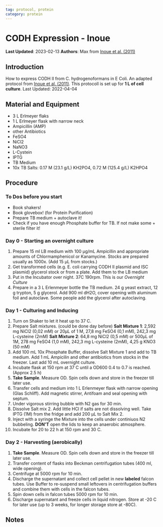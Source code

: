 ```yaml
---
tag: protocol, protein
category: protein
---
```

# CODH Expression - Inoue

**Last Updated**: 2023-02-13
**Authors**: Max from [Inoue et al. (2011)](http://dx.doi.org/10.1271/bbb.110159)

## Introduction

How to express CODH II from C. hydrogenoformans in E Coli. An adapted protocol from [Inoue et al. (2011)](http://dx.doi.org/10.1271/bbb.110159). This protocoll is set up for **1 L of cell culture**. Last Updated: 2022-04-04

## Material and Equipment


- 3 L Erlmeyer flaks
- 1 L Erlmeyer flask with narrow neck
- Ampicillin (AMP)
- other Antibiotics
- FeSO4
- NiCl2
- NaNO3
- L-Cystein
- IPTG
- TB Medium
- 10x TB Salts: 0.17 M (23.1 g/L) KH2PO4, 0.72 M (125.4 g/L) K2HPO4

## Procedure

### To Dos before you start

- Book shakers!
- Book glovebox! (for Protein Purification)
- Prepare TB medium + autoclave it!
- Check if you have enough Phosphate buffer for TB. If not make some + sterile filter it!

### Day 0 - Starting an overnight culture

1. Prepare 15 ml LB medium with 100 µg/mL Ampicillin and appropriate amounts of Chlormamphenicol or Kanamycine. Stocks are prepared usually as 1000x. (Add 15 µL from stocks.)
2. Get transformed cells (e.g.  E. coli carrying CODH II plasmid and ISC plasmid) glycerol stock or from a plate. Add them to the LB medium
3. Put in the Incubator over night. 37C 190rpm. This is our *Overnight Culture*
4. Prepare in a 3 L Erlenmeyer bottle the TB medium. 24 g yeast extract, 12 g trypton, 5 g glycerol. Add 900 ml dH2O, cover opening with aluminum foil and autoclave. Some people add the glycerol after autoclaving.

### Day 1 - Culturing and Inducing

1. Turn on Shaker to let it heat up to 37 C.
2. Prepare Salt mixtures. (could be done day before)
	**Salt Mixture 1**: 2,592 mg NiCl2 (0,02 mM) or 20µL of 1 M, 27,8 mg FeSO4 (0,1 mM), 242,3 mg L-cysteine (2mM)
	**Salt Mixture 2**: 64,8 mg NiCl2 (0,5 mM) or 500µL of 1M, 278 mg FeSO4 (1,0 mM), 242,3 mg L-cysteine (2mM), 4,25 g KNO3 (50 mM)
3. Add 100 mL 10x Phosphate Buffer, dissolve Salt Mixture 1 and add to TB medium. Add 1 mL Ampicilin and other antibiotics from stocks in the freezer. Last add 10 mL overnight culture.
4. Incubate flask at 150 rpm at 37 C until a OD600 0.4 to 0.7 is reached. (Approx 2.5 h)
5. **Take Sample**. Measure OD. Spin cells down and store in the freezer till later use.
6. Transfer cells and medium into 1 L Erlenmeyer flask with narrow opening (Glas Schliff). Add magnetic stirrer, Antifoam and seal opening with septum.
8. Under vigorous stirring bubble with N2 gas for 30 min.
10. Dissolve Salt mix 2. Add little HCl if salts are not dissolving well. Take IPTG (1M) from the fridge and add 200 µL to Salt Mix 2.
11. Inject with a syringe the Mixture into the cells under continiuos N2 bubbeling. **DON'T** open the lids to keep an anaerobic atmosphere.
12. Incubate for 20 to 22 h at 150 rpm and 30 C.

### Day 2 - Harvesting (aerobically)

1. **Take Sample**. Measure OD. Spin cells down and store in the freezer till later use.
2. Transfer content of flasks into Beckman centrifugation tubes (400 ml, wide opening).
3. Centrifuge at 5000 rpm for 10 min.
4. Discharge the supernatant and collect cell pellet in new **labeled** falcon tubes. Use Buffer to re-suspend small leftovers in centrifugation buffers and combine them with cells in the falcon tubes.
5. Spin down cells in falcon tubes 5000 rpm for 10 min.
6. Discharge supernatant and freeze cells in liquid nitrogen. Store at -20 C for later use (up to 3 weeks, for longer storage store at -80C).

## Notes